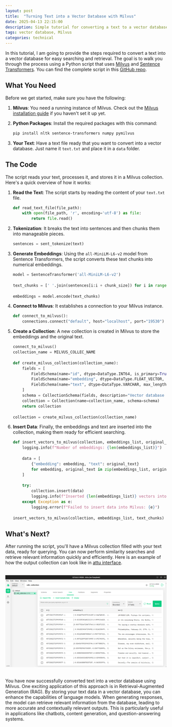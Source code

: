 ```yaml
---
layout: post
title:  "Turning Text into a Vector Database with Milvus"
date: 2025-04-13 22:15:00
description: Simple tutorial for converting a text to a vector database.
tags: vector database, Milvus
categories: technical
---
```


In this tutorial, I am going to provide the steps required to convert a text into a vector database for easy searching and retrieval. The goal is to walk you through the process using a Python script that uses [Milvus](https://milvus.io/) and [Sentence Transformers](https://huggingface.co/sentence-transformers). You can find the complete script in this [GitHub repo](https://github.com/MasoudMiM/text-to-vector).

## What You Need

Before we get started, make sure you have the following:

1. **Milvus**: You need a running instance of Milvus. Check out the [Milvus installation guide](https://milvus.io/docs/install_standalone-docker.md) if you haven't set it up yet.
2. **Python Packages**: Install the required packages with this command:

   ```bash
   pip install nltk sentence-transformers numpy pymilvus
   ```

3. **Your Text**: Have a text file ready that you want to convert into a vector database. Just name it `text.txt` and place it in a `data` folder.

## The Code

The script reads your text, processes it, and stores it in a Milvus collection. Here's a quick overview of how it works:

1. **Read the Text**: The script starts by reading the content of your `text.txt` file.
    ```python
    def read_text_file(file_path):
        with open(file_path, 'r', encoding='utf-8') as file:
            return file.read()
    ```
2. **Tokenization**: It breaks the text into sentences and then chunks them into manageable pieces.
    ```python
    sentences = sent_tokenize(text)
    ```
3. **Generate Embeddings**: Using the `all-MiniLM-L6-v2` model from Sentence Transformers, the script converts these text chunks into numerical embeddings.
    ```python
    model = SentenceTransformer('all-MiniLM-L6-v2')

    text_chunks = [' '.join(sentences[i:i + chunk_size]) for i in range(0, len(sentences), chunk_size)]

    embeddings = model.encode(text_chunks)
    ```
4. **Connect to Milvus**: It establishes a connection to your Milvus instance.
    ```python
    def connect_to_milvus():
        connections.connect("default", host="localhost", port="19530")
    ```
5. **Create a Collection**: A new collection is created in Milvus to store the embeddings and the original text.
    ```python
    connect_to_milvus()
    collection_name = MILVUS_COLLEC_NAME

    def create_milvus_collection(collection_name):
        fields = [
            FieldSchema(name="id", dtype=DataType.INT64, is_primary=True, auto_id=True),
            FieldSchema(name="embedding", dtype=DataType.FLOAT_VECTOR, dim=384),  
            FieldSchema(name="text", dtype=DataType.VARCHAR, max_length=65535)  
        ]
        schema = CollectionSchema(fields, description="Vector database for Common Sense.")
        collection = Collection(name=collection_name, schema=schema)
        return collection

    collection = create_milvus_collection(collection_name)
    ```
6. **Insert Data**: Finally, the embeddings and text are inserted into the collection, making them ready for efficient searching.
    ```python
    def insert_vectors_to_milvus(collection, embeddings_list, original_texts):
        logging.info(f"Number of embeddings: {len(embeddings_list)}")
        
        data = [
            {"embedding": embedding, "text": original_text} 
            for embedding, original_text in zip(embeddings_list, original_texts)
        ]
        
        try:
            collection.insert(data)  
            logging.info(f"Inserted {len(embeddings_list)} vectors into Milvus.")
        except Exception as e:
            logging.error(f"Failed to insert data into Milvus: {e}")

    insert_vectors_to_milvus(collection, embeddings_list, text_chunks)
    ```

## What's Next?

After running the script, you'll have a Milvus collection filled with your text data, ready for querying. You can now perform similarity searches and retrieve relevant information quickly and efficiently. Here is an example of how the output collection can look like in [attu interface](https://milvus.io/docs/v2.0.x/attu.md).

<br>

<div style="text-align: center;">
    <img src="/assets/img/db_example_attu.png" alt="attu showing the vector database" width="600">
</div>

<br>

You have now successfully converted text into a vector database using Milvus. One exciting application of this approach is in Retrieval-Augmented Generation (RAG). By storing your text data in a vector database, you can enhance the capabilities of language models. When generating responses, the model can retrieve relevant information from the database, leading to more accurate and contextually relevant outputs. This is particularly useful in applications like chatbots, content generation, and question-answering systems.
